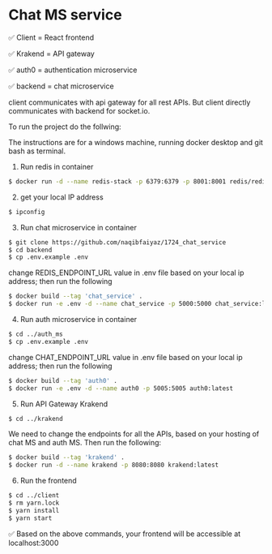 # Chat MS service

✅ Client = React frontend

✅ Krakend = API gateway

✅ auth0 = authentication microservice

✅ backend = chat microservice

client communicates with api gateway for all rest APIs. But client directly communicates with backend for socket.io.

To run the project do the follwing:

The instructions are for a windows machine, running docker desktop and git bash as terminal.

1. Run redis in container
```bash
$ docker run -d --name redis-stack -p 6379:6379 -p 8001:8001 redis/redis-stack:latest
```

2. get your local IP address
```bash
$ ipconfig
```

3. Run chat microservice in container
```bash
$ git clone https://github.com/naqibfaiyaz/1724_chat_service
$ cd backend
$ cp .env.example .env
```
change REDIS_ENDPOINT_URL value in .env file based on your local ip address; then run the following
```bash
$ docker build --tag 'chat_service' .
$ docker run -e .env -d --name chat_service -p 5000:5000 chat_service:latest
```

4. Run auth microservice in container
```bash
$ cd ../auth_ms
$ cp .env.example .env
```
change CHAT_ENDPOINT_URL value in .env file based on your local ip address; then run the following
```bash
$ docker build --tag 'auth0' .
$ docker run -e .env -d --name auth0 -p 5005:5005 auth0:latest
```

5. Run API Gateway Krakend
```bash
$ cd ../krakend
```
We need to change the endpoints for all the APIs, based on your hosting of chat MS and auth MS. Then run the following:
```bash
$ docker build --tag 'krakend' .
$ docker run -d --name krakend -p 8080:8080 krakend:latest
```

6. Run the frontend
```bash
$ cd ../client
$ rm yarn.lock
$ yarn install
$ yarn start
```

✅ Based on the above commands, your frontend will be accessible at localhost:3000
